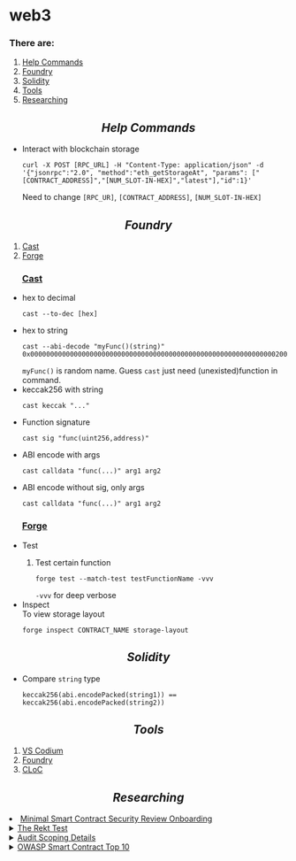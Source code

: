 # web3

<h3>There are:</h3>
<ol>
  <li><a href='#commands'>Help Commands</a></li>
  <li><a href='#foundry'>Foundry</a></li>
  <li><a href='#sol'>Solidity</a></li>
  <li><a href=#tools>Tools</a>
  <li><a href='#researching'>Researching</a></li>
</ol>

<h2 align='center' id='commands'><em>Help Commands</em></h2>
<ul>
  <li>Interact with blockchain storage</li>
  <pre><code>curl -X POST [RPC_URL] -H "Content-Type: application/json" -d '{"jsonrpc":"2.0", "method":"eth_getStorageAt", "params": ["[CONTRACT_ADDRESS]","[NUM_SLOT-IN-HEX]","latest"],"id":1}'</code></pre>
  Need to change <code>[RPC_UR]</code>, <code>[CONTRACT_ADDRESS]</code>, <code>[NUM_SLOT-IN-HEX]</code>
</ul>

<h2 align='center' id='foundry'><em>Foundry</em></h2>
<ol>
  <li><a href='#foundry-cast'>Cast</a></li>
  <li><a href='#foundry-forge'>Forge</a></li>
</ol>

<h3 id='foundry-cast'> &nbsp;&nbsp;&nbsp;&nbsp;&nbsp; <ins>Cast</ins></h3>
<ul>
  <li>hex to decimal</li>
    <pre><code>cast --to-dec [hex]</code></pre>
  <li>hex to string</li>
    <pre><code>cast --abi-decode "myFunc()(string)" 0x00000000000000000000000000000000000000000000000000000000000000200000000000000000000000000000000000000000000000000000000000000014416e79206b696e64206f6620636f6f6b69657321000000000000000000000000</code></pre>
    <code>myFunc()</code> is random name. Guess <code>cast</code> just need (unexisted)function in command.
  <li>keccak256 with string</li>
    <pre><code>cast keccak "..."</code></pre>
  <li>Function signature</li>
    <pre><code>cast sig "func(uint256,address)"</code></pre>
  <li>ABI encode with args</li>
    <pre><code>cast calldata "func(...)" arg1 arg2</code></pre>
  <li>ABI encode without sig, only args</li>
    <pre><code>cast calldata "func(...)" arg1 arg2</code></pre>
</ul>

<h3 id='foundry-forge'> &nbsp;&nbsp;&nbsp;&nbsp;&nbsp; <ins>Forge</ins></h3>
<ul>
  <li>Test</li>
    <ol>
      <li>Test certain function</li>
      <pre><code>forge test --match-test testFunctionName -vvv</code></pre>
      <code>-vvv</code> for deep verbose
    </ol>
  <li>Inspect</li>
    To view storage layout
    <pre><code>forge inspect CONTRACT_NAME storage-layout</code></pre>
</ul>

<h2 align='center' id='sol'><em>Solidity</em></h2>
<ul>
  <li>Compare <code>string</code> type</li>
    <pre><code>keccak256(abi.encodePacked(string1)) == keccak256(abi.encodePacked(string2))</code></pre>
</ul>

<h2 align='center' id='commands'><em>Tools</em></h2>
<ol>
  <li><a href='https://vscodium.com/'>VS Codium</a></li>
  <li><a href='https://getfoundry.sh/'>Foundry</a></li>
  <li><a href='https://github.com/AlDanial/cloc'>CLoC</a></li>
</ol>

<h2 align='center' id='researching'><em>Researching</em></h2>
  <li><a href='https://github.com/Cyfrin/security-and-auditing-full-course-s23/blob/main/minimal-onboarding-questions.md'>Minimal Smart Contract Security Review Onboarding</a></li>
 
  <details><summary><a href='https://blog.trailofbits.com/2023/08/14/can-you-pass-the-rekt-test/'>The Rekt Test</a></summary>
    <ol>
      <li>Do you have all actors, roles, and privileges documented?</li>
      <li>Do you keep documentation of all the external services, contracts, and oracles you rely on?</li>
      <li>Do you have a written and tested incident response plan?</li>
      <li>Do you document the best ways to attack your system?</li>
      <li>Do you perform identity verification and background checks on all employees?</li>
      <li>Do you have a team member with security defined in their role?</li>
      <li>Do you require hardware security keys for production systems?</li>
      <li>Does your key management system require multiple humans and physical steps?</li>
      <li>Do you define key invariants for your system and test them on every commit?</li>
      <li>Do you use the best automated tools to discover security issues in your code?</li>
      <li>Do you undergo external audits and maintain a vulnerability disclosure or bug bounty program?</li>
      <li>Have you considered and mitigated avenues for abusing users of your system?</li>
    </ol></details>
  <details><summary><a href='https://github.com/nascentxyz/simple-security-toolkit/blob/main/audit-readiness-checklist.md'>Audit Scoping Details</a></summary>
    <ul>
      <li>Public link code repo, if exist</li>
      <li>How many contracts are in scope?</li>
      <li>Total SLoC for these contracts?</li>
      <li>How many external imports are there?</li>
      <li>How many separate interfaces and struct definitions are there for the contracts within scope?</li>
      <li>Does most of your code generally use composition or inheritance?</li>
      <li>How many external calls?</li>
      <li>What is the overall line coverage percentage provided by your tests?:</li>
      <li>Is there a need to understand a separate part of the codebase / get context in order to audit this part of the protocol?</li>
      <li>If so, please describe required context</li>
      <li>Does it use an oracle?</li>
      <li>Does the token conform to the ERC20 standard?</li>
      <li>Do you expect ERC721, ERC777, FEE-ON-TRANSFER, REBASING or any other non-standard ERC will interact with the smart contracts?</li>
      <li>Are there any novel or unique curve logic or mathematical models?</li>
      <li>Does it use a timelock function?</li>
      <li>Is it an NFT?</li>
      <li>Does it have an AMM?</li>
      <li>Is it a fork of a popular project?</li>
      <li>Does it use rollups?</li>
      <li>Is it multi-chain?</li>
      <li>Does it use a side-chain?</li>
      <li>Describe any specific areas you would like addressed. E.g. Please try to break XYZ."</li>
    </ul></details>
    <details><summary><a href='https://owasp.org/www-project-smart-contract-top-10/'>OWASP Smart Contract Top 10</a></summary>
    <ol>
      <li>Access Control Vulnerabilities</li>
      <li>Price Oracle Manipulation</li>
      <li>Logic Errors</li>
      <li>Lack of Input Validation</li>
      <li>Reentrancy Attacks</li>
      <li>Unchecked External Calls</li>
      <li>Flash Loan Attacks</li>
      <li>Integer Overflow and Underflow</li>
      <li>Insecure Randomness</li>
      <li>Denial of Service (DoS) Attacks</li>
    </ol></details>
